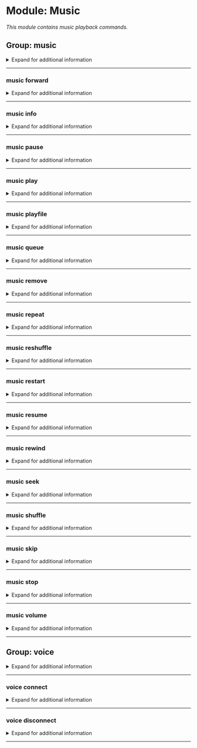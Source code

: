 # Module: Music
*This module contains music playback commands.*


## Group: music
<details><summary markdown='span'>Expand for additional information</summary><p>

*Music playback and queue management commands. Group call prints information about currently playing track.*

**Aliases:**
`songs, song, tracks, track, audio, mu`
**Guild only.**


**Overload 0:**

*No arguments.*

**Examples:**

```xml
!music
```
</p></details>

---

### music forward
<details><summary markdown='span'>Expand for additional information</summary><p>

*Forwards the track playback by the specified amount.*

**Aliases:**
`fw, f, >, >>`
**Guild only.**


**Overload 0:**
- [`time span...`]: *Forward amount*

**Examples:**

```xml
!music forward 10s
```
</p></details>

---

### music info
<details><summary markdown='span'>Expand for additional information</summary><p>

*Prints player information.*

**Aliases:**
`i, player`
**Guild only.**


**Overload 0:**

*No arguments.*

**Examples:**

```xml
!music info
```
</p></details>

---

### music pause
<details><summary markdown='span'>Expand for additional information</summary><p>

*Toggles playback pause.*

**Aliases:**
`ps`
**Guild only.**


**Overload 0:**

*No arguments.*

**Examples:**

```xml
!music pause
```
</p></details>

---

### music play
<details><summary markdown='span'>Expand for additional information</summary><p>

*Play audio from given URL.*

**Aliases:**
`p, +, +=, add, a`
**Guild only.**


**Overload 1:**
- [`URL`]: *Audio URL*

**Overload 0:**
- [`string...`]: *Search query*

**Examples:**

```xml
!music play https://www.youtube.com/watch?v=dQw4w9WgXcQ
!music play Search query
```
</p></details>

---

### music playfile
<details><summary markdown='span'>Expand for additional information</summary><p>

*Play local audio file.*

**Aliases:**
`pf, +f, +=f, addf, af`
**Guild only.**

**Owner-only.**


**Overload 0:**
- [`string...`]: *Audio URL*

**Examples:**

```xml
!music playfile test.mp3
```
</p></details>

---

### music queue
<details><summary markdown='span'>Expand for additional information</summary><p>

*Prints the current playback queue.*

**Aliases:**
`q, playlist`
**Guild only.**


**Overload 0:**

*No arguments.*

**Examples:**

```xml
!music queue
```
</p></details>

---

### music remove
<details><summary markdown='span'>Expand for additional information</summary><p>

*Removes track with given index from the playback queue.*

**Aliases:**
`dequeue, delete, rm, del, d, -, -=`
**Guild only.**


**Overload 0:**
- [`int`]: *Index (starting from 1)*

**Examples:**

```xml
!music remove 5
```
</p></details>

---

### music repeat
<details><summary markdown='span'>Expand for additional information</summary><p>

*Sets repeat mode (none, single, all).*

**Aliases:**
`loop, l, rep, lp`
**Guild only.**


**Overload 0:**
- (optional) [`RepeatMode`]: *Repeat mode (0 - none, 1 - single, A - all)* (def: `Single`)

**Examples:**

```xml
!music repeat All
```
</p></details>

---

### music reshuffle
<details><summary markdown='span'>Expand for additional information</summary><p>

*Reshuffles the queue without enabling shuffle mode.*

**Guild only.**


**Overload 0:**

*No arguments.*

**Examples:**

```xml
!music reshuffle
```
</p></details>

---

### music restart
<details><summary markdown='span'>Expand for additional information</summary><p>

*Restarts the current track.*

**Aliases:**
`res, replay`
**Guild only.**


**Overload 0:**

*No arguments.*

**Examples:**

```xml
!music restart
```
</p></details>

---

### music resume
<details><summary markdown='span'>Expand for additional information</summary><p>

*Resumes playback.*

**Aliases:**
`unpause, up, rs`
**Guild only.**


**Overload 0:**

*No arguments.*

**Examples:**

```xml
!music resume
```
</p></details>

---

### music rewind
<details><summary markdown='span'>Expand for additional information</summary><p>

*Rewinds the track by the specified amount.*

**Aliases:**
`bw, rw, <, <<`
**Guild only.**


**Overload 0:**
- [`time span...`]: *Backward amount*

**Examples:**

```xml
!music rewind 10s
```
</p></details>

---

### music seek
<details><summary markdown='span'>Expand for additional information</summary><p>

*Seeks to a specified point in the track.*

**Aliases:**
`s`
**Guild only.**


**Overload 0:**
- [`time span...`]: *Point to seek to*

**Examples:**

```xml
!music seek 01:15
```
</p></details>

---

### music shuffle
<details><summary markdown='span'>Expand for additional information</summary><p>

*Toggles queue shuffling mode.*

**Aliases:**
`randomize, rng, sh`
**Guild only.**


**Overload 0:**

*No arguments.*

**Examples:**

```xml
!music shuffle
```
</p></details>

---

### music skip
<details><summary markdown='span'>Expand for additional information</summary><p>

*Skips the current track.*

**Aliases:**
`next, n, sk`
**Guild only.**


**Overload 0:**

*No arguments.*

**Examples:**

```xml
!music skip
```
</p></details>

---

### music stop
<details><summary markdown='span'>Expand for additional information</summary><p>

*Stops the playback, empties the queue and leaves the voice channel.*

**Guild only.**


**Overload 0:**

*No arguments.*

**Examples:**

```xml
!music stop
```
</p></details>

---

### music volume
<details><summary markdown='span'>Expand for additional information</summary><p>

*Sets playback volume.*

**Aliases:**
`vol, v`
**Guild only.**


**Overload 0:**
- (optional) [`int`]: *Volume to set* (def: `100`)

**Examples:**

```xml
!music volume 50
```
</p></details>

---

## Group: voice
<details><summary markdown='span'>Expand for additional information</summary><p>

*Hidden.*

*Voice channel bot commands.*

**Aliases:**
`v`
**Guild only.**

**Privileged users only.**


</p></details>

---

### voice connect
<details><summary markdown='span'>Expand for additional information</summary><p>

*Connects the bot to a voice channel.*

**Aliases:**
`c, con, conn`
**Guild only.**

**Privileged users only.**


**Overload 0:**
- (optional) [`channel...`]: *Voice channel* (def: `None`)

**Examples:**

```xml
!voice connect My Voice Channel
```
</p></details>

---

### voice disconnect
<details><summary markdown='span'>Expand for additional information</summary><p>

*Disconnects the bot from voice channels.*

**Aliases:**
`d, disconn, dc`
**Guild only.**

**Privileged users only.**


**Overload 0:**

*No arguments.*

**Examples:**

```xml
!voice disconnect
```
</p></details>

---

